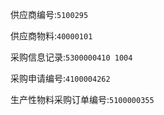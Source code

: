 供应商编号:`5100295`

供应商物料:`40000101`

采购信息记录:`5300000410 1004`

采购申请编号:`4100004262`

生产性物料采购订单编号:`5100000355`